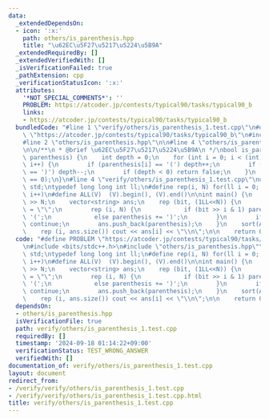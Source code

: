 ```yaml
---
data:
  _extendedDependsOn:
  - icon: ':x:'
    path: others/is_parenthesis.hpp
    title: "\u62EC\u5F27\u5217\u5224\u5B9A"
  _extendedRequiredBy: []
  _extendedVerifiedWith: []
  _isVerificationFailed: true
  _pathExtension: cpp
  _verificationStatusIcon: ':x:'
  attributes:
    '*NOT_SPECIAL_COMMENTS*': ''
    PROBLEM: https://atcoder.jp/contests/typical90/tasks/typical90_b
    links:
    - https://atcoder.jp/contests/typical90/tasks/typical90_b
  bundledCode: "#line 1 \"verify/others/is_parenthesis_1.test.cpp\"\n#define PROBLEM\
    \ \"https://atcoder.jp/contests/typical90/tasks/typical90_b\"\n#include <bits/stdc++.h>\n\
    #line 2 \"others/is_parenthesis.hpp\"\n\n#line 4 \"others/is_parenthesis.hpp\"\
    \n\n/**\n * @brief \u62EC\u5F27\u5217\u5224\u5B9A\n */\nbool is_parenthesis(std::string&\
    \ parenthesis) {\n    int depth = 0;\n    for (int i = 0; i < (int)(parenthesis.size());\
    \ i++) {\n        if (parenthesis[i] == '(') depth++;\n        if (parenthesis[i]\
    \ == ')') depth--;\n        if (depth < 0) return false;\n    }\n    return (depth\
    \ == 0);\n}\n#line 4 \"verify/others/is_parenthesis_1.test.cpp\"\nusing namespace\
    \ std;\ntypedef long long int ll;\n#define rep(i, N) for(ll i = 0; i < (ll)N;\
    \ i++)\n#define ALL(V)  (V).begin(), (V).end()\n\nint main() {\n    ll N; cin\
    \ >> N;\n    vector<string> ans;\n    rep (bit, (1LL<<N)) {\n        string parenthesis\
    \ = \"\";\n        rep (i, N) {\n            if (bit >> i & 1) parenthesis +=\
    \ '(';\n            else parenthesis += ')';\n        }\n        if (!is_parenthesis(parenthesis))\
    \ continue;\n        ans.push_back(parenthesis);\n    }\n    sort(ALL(ans));\n\
    \    rep (i, ans.size()) cout << ans[i] << \"\\n\";\n\n    return 0;\n}\n"
  code: "#define PROBLEM \"https://atcoder.jp/contests/typical90/tasks/typical90_b\"\
    \n#include <bits/stdc++.h>\n#include \"others/is_parenthesis.hpp\"\nusing namespace\
    \ std;\ntypedef long long int ll;\n#define rep(i, N) for(ll i = 0; i < (ll)N;\
    \ i++)\n#define ALL(V)  (V).begin(), (V).end()\n\nint main() {\n    ll N; cin\
    \ >> N;\n    vector<string> ans;\n    rep (bit, (1LL<<N)) {\n        string parenthesis\
    \ = \"\";\n        rep (i, N) {\n            if (bit >> i & 1) parenthesis +=\
    \ '(';\n            else parenthesis += ')';\n        }\n        if (!is_parenthesis(parenthesis))\
    \ continue;\n        ans.push_back(parenthesis);\n    }\n    sort(ALL(ans));\n\
    \    rep (i, ans.size()) cout << ans[i] << \"\\n\";\n\n    return 0;\n}\n"
  dependsOn:
  - others/is_parenthesis.hpp
  isVerificationFile: true
  path: verify/others/is_parenthesis_1.test.cpp
  requiredBy: []
  timestamp: '2024-09-18 01:14:22+09:00'
  verificationStatus: TEST_WRONG_ANSWER
  verifiedWith: []
documentation_of: verify/others/is_parenthesis_1.test.cpp
layout: document
redirect_from:
- /verify/verify/others/is_parenthesis_1.test.cpp
- /verify/verify/others/is_parenthesis_1.test.cpp.html
title: verify/others/is_parenthesis_1.test.cpp
---
```

